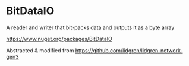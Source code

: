 # BitDataIO
A reader and writer that bit-packs data and outputs it as a byte array

https://www.nuget.org/packages/BitDataIO

Abstracted & modified from https://github.com/lidgren/lidgren-network-gen3
